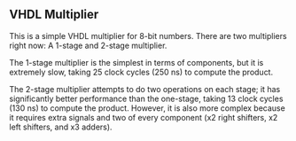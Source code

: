 
## VHDL Multiplier

This is a simple VHDL multiplier for 8-bit numbers. There are two multipliers right now: A 1-stage and 2-stage multiplier.

The 1-stage multiplier is the simplest in terms of components, but it is extremely slow, taking 25 clock cycles (250 ns) to compute the product. 

The 2-stage multiplier attempts to do two operations on each stage; it has significantly better performance than the one-stage, taking 13 clock cycles (130 ns) to compute the product. However, it is also more complex because it requires extra signals and two of every component (x2 right shifters, x2 left shifters, and x3 adders).
